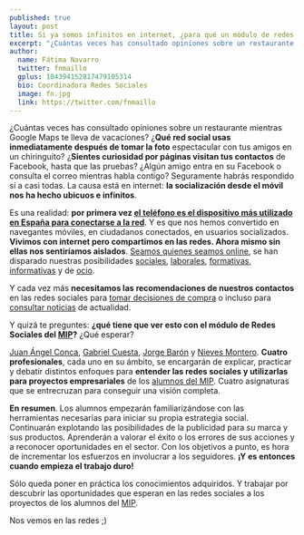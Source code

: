 ```yaml
---
published: true
layout: post
title: Si ya somos infinitos en internet, ¿para qué un módulo de redes sociales en el MIP?
excerpt: "¿Cuántas veces has consultado opiniones sobre un restaurante mientras Google Maps te lleva de vacaciones? ¿Qué red social usas inmediatamente después de tomar la foto espectacular con tus amigos en un chiringuito? ¿Sientes curiosidad por páginas visitan tus contactos de Facebook, hasta que las pruebas? ¿Algún amigo entra en su Facebook o consulta el correo mientras habla contigo? Seguramente habrás respondido sí a casi todas. La causa está en internet: la socialización desde el móvil nos ha hecho ubicuos e infinitos."
author:
  name: Fátima Navarro
  twitter: fnmaillo
  gplus: 104394152817479105314 
  bio: Coordinadora Redes Sociales
  image: fn.jpg
  link: https://twitter.com/fnmaillo
---
```

¿Cuántas veces has consultado opiniones sobre un restaurante mientras Google Maps te lleva de vacaciones? ¿**Qué red social usas inmediatamente después de tomar la foto** espectacular con tus amigos en un chiringuito? ¿**Sientes curiosidad por páginas visitan tus contactos** de Facebook, hasta que las pruebas? ¿Algún amigo entra en su Facebook o consulta el correo mientras habla contigo? Seguramente habrás respondido sí a casi todas. La causa está en internet: **la socialización desde el móvil nos ha hecho ubicuos e infinitos**.

Es una realidad: **por primera vez [el teléfono es el dispositivo más utilizado en España para conectarse a la red](http://www.elmundo.es/television/2014/02/28/530f9d5f22601df05e8b458c.html)**. Y es que nos hemos convertido en navegantes móviles, en ciudadanos conectados, en usuarios socializados. **Vivimos con
internet pero compartimos en las redes. Ahora mismo sin ellas nos sentiríamos aislados**. [Seamos quienes seamos online](http://www.infobae.com/2013/11/04/1520668-es-posible-desarrollar-una-personalidad-on-line-diferente-la-real), se han disparado nuestras posibilidades [sociales](http://www.sdpnoticias.com/estilo-de-vida/2014/03/27/pagarias-3-mil-dolares-por-un-social-media-el-dia-de-tu-boda), [laborales](http://www.expansion.com/2014/03/15/empresas/digitech/1394916501.html), [formativas](http://propuestastic.elarequi.com/propuestas-didacticas/el-trabajo-en-red-y-las-redes-sociales/el-uso-educativo-de-las-redes-sociales/), [informativas](http://www.media-tics.com/noticia/4516/Medios-de-Comunicacion/Los-medios-nativos-digitales-triunfan-en-EEUU.html) y de [ocio](http://fjc.usal.es/index.php/component/content/article/126-lasredessocialesvirtuales).

Y cada vez más **necesitamos las recomendaciones de nuestros contactos** en las redes sociales para [tomar decisiones de compra](http://www-935.ibm.com/services/us/gbs/thoughtleadership/greaterexpectations/) o incluso para [consultar noticias](http://www.mirada21.es/detalle-noticia/el-78-de-los-usuarios-de-facebook-leen-las-publicaciones-por-casualidad-9950) de actualidad.

Y quizá te preguntes: **¿qué tiene que ver esto con el módulo de Redes Sociales del [MIP](http://mip.umh.es/)?** ¿Qué esperar?

[Juan Ángel Conca](https://twitter.com/jaconca), [Gabriel Cuesta](https://twitter.com/gabicuesta), [Jorge Barón](https://twitter.com/jbaron10) y [Nieves Montero](https://twitter.com/nievesmontero). **Cuatro profesionales**, cada uno en su ámbito, se encargarán de explicar, practicar y debatir distintos enfoques para **entender las redes sociales y utilizarlas para proyectos empresariales** de los [alumnos del MIP](https://twitter.com/mipumh/primera-promoci%C3%B3n/members). Cuatro asignaturas que se entrecruzan para conseguir una visión completa. 

**En resumen**. Los alumnos empezarán familiarizándose con las herramientas necesarias para iniciar su propia estrategia social. Continuarán explotando las posibilidades de la publicidad para su marca y sus productos. Aprenderán a valorar el éxito o los errores de sus acciones y a reconocer oportunidades en el sector. Con los objetivos a punto, es hora de incrementar los esfuerzos en involucrar a los seguidores. **¡Y es entonces cuando empieza el trabajo duro!**

Sólo queda poner en práctica los conocimientos adquiridos. Y trabajar por descubrir las oportunidades que esperan en las redes sociales a los proyectos de los alumnos del [MIP](https://twitter.com/mipumh).

Nos vemos en las redes ;)